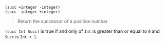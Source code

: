 ```
(succ +integer -integer)
(succ -integer +integer)
```

> Return the successor of a positive number

`(succ Int Succ)` is true if and only of `Int` is greater than or equal to `0` and `Succ` is `Int + 1`.